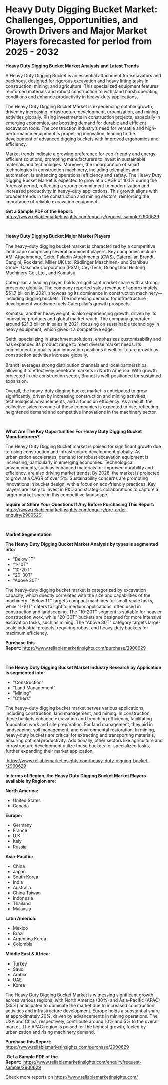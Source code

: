 <p><h1>Heavy Duty Digging Bucket Market: Challenges, Opportunities, and Growth Drivers and Major Market Players forecasted for period from 2025 - 2032</h1></p><p><strong>Heavy Duty Digging Bucket Market Analysis and Latest Trends</strong></p>
<p><p>A Heavy Duty Digging Bucket is an essential attachment for excavators and backhoes, designed for rigorous excavation and heavy lifting tasks in construction, mining, and agriculture. This specialized equipment features reinforced materials and robust construction to withstand harsh operating conditions and enhance productivity in heavy-duty applications.</p><p>The Heavy Duty Digging Bucket Market is experiencing notable growth, driven by increasing infrastructure development, urbanization, and mining activities globally. Rising investments in construction projects, especially in emerging economies, are boosting demand for durable and efficient excavation tools. The construction industry’s need for versatile and high-performance equipment is propelling innovation, leading to the development of advanced digging buckets with improved ergonomics and efficiency.</p><p>Market trends indicate a growing preference for eco-friendly and energy-efficient solutions, prompting manufacturers to invest in sustainable materials and technologies. Moreover, the incorporation of smart technologies in construction machinery, including telematics and automation, is enhancing operational efficiency and safety. The Heavy Duty Digging Bucket Market is expected to grow at a CAGR of 10.1% during the forecast period, reflecting a strong commitment to modernization and increased productivity in heavy-duty applications. This growth aligns with broader trends in the construction and mining sectors, reinforcing the importance of reliable excavation equipment.</p></p>
<p><strong>Get a Sample PDF of the Report:&nbsp;</strong> <a href="https://www.reliablemarketinsights.com/enquiry/request-sample/2900629?utm_campaign=3511&utm_medium=2&utm_source=Github&utm_content=ia&utm_term=16032025&utm_id=heavy-duty-digging-bucket">https://www.reliablemarketinsights.com/enquiry/request-sample/2900629</a></p>
<p>&nbsp;</p>
<p><strong>Heavy Duty Digging Bucket Major Market Players</strong></p>
<p><p>The heavy-duty digging bucket market is characterized by a competitive landscape comprising several prominent players. Key companies include AMI Attachments, Geith, Paladin Attachments (CWS), Caterpillar, Brandt, Cangini, Rockland, Miller UK Ltd, Rädlinger Maschinen- und Stahlbau GmbH, Cascade Corporation (PSM), Cey-Tech, Guangzhou Huitong Machinery Co., Ltd., and Komatsu.</p><p>Caterpillar, a leading player, holds a significant market share with a strong presence globally. The company reported sales revenue of approximately $51.7 billion in 2021, showcasing its dominance in construction machinery—including digging buckets. The increasing demand for infrastructure development worldwide fuels Caterpillar’s growth prospects.</p><p>Komatsu, another heavyweight, is also experiencing growth, driven by its innovative products and global market reach. The company generated around $21.3 billion in sales in 2021, focusing on sustainable technology in heavy equipment, which gives it a competitive edge.</p><p>Geith, specializing in attachment solutions, emphasizes customizability and has expanded its product range to meet diverse market needs. Its commitment to quality and innovation positions it well for future growth as construction activities increase globally.</p><p>Brandt leverages strong distribution channels and local partnerships, allowing it to effectively penetrate markets in North America. With growth projected in the construction sector, Brandt is well-positioned for sustained expansion.</p><p>Overall, the heavy-duty digging bucket market is anticipated to grow significantly, driven by increasing construction and mining activities, technological advancements, and a focus on efficiency. As a result, the collective sales revenue of these companies is expected to rise, reflecting heightened demand and competitive innovations in the machinery sector.</p></p>
<p>&nbsp;</p>
<p><strong>What Are The Key Opportunities For Heavy Duty Digging Bucket Manufacturers?</strong></p>
<p><p>The Heavy Duty Digging Bucket market is poised for significant growth due to rising construction and infrastructure development globally. As urbanization accelerates, demand for robust excavation equipment is increasing, particularly in emerging economies. Technological advancements, such as enhanced materials for improved durability and efficiency, are also driving market trends. By 2028, the market is projected to grow at a CAGR of over 5%. Sustainability concerns are prompting innovations in bucket design, with a focus on eco-friendly practices. Key players are likely to invest in R&D and strategic collaborations to capture a larger market share in this competitive landscape.</p></p>
<p><strong>Inquire or Share Your Questions If Any Before Purchasing This Report:</strong> <a href="https://www.reliablemarketinsights.com/enquiry/pre-order-enquiry/2900629?utm_campaign=3511&utm_medium=2&utm_source=Github&utm_content=ia&utm_term=16032025&utm_id=heavy-duty-digging-bucket">https://www.reliablemarketinsights.com/enquiry/pre-order-enquiry/2900629</a></p>
<p>&nbsp;</p>
<p><strong>Market Segmentation</strong></p>
<p><strong>The Heavy Duty Digging Bucket Market Analysis by types is segmented into:</strong></p>
<p><ul><li>"Below 1T"</li><li>"1-10T"</li><li>"10-20T"</li><li>"20-30T"</li><li>"Above 30T"</li></ul></p>
<p><p>The heavy-duty digging bucket market is categorized by excavation capacity, which directly correlates with the size and capabilities of the machinery. "Below 1T" targets compact machines for small-scale tasks, while "1-10T" caters to light to medium applications, often used in construction and landscaping. The "10-20T" segment is suitable for heavier construction work, while "20-30T" buckets are designed for more intensive excavation tasks, such as mining. The "Above 30T" category targets large-scale industrial projects, requiring robust and heavy-duty buckets for maximum efficiency.</p></p>
<p><strong>Purchase this Report:&nbsp;</strong><a href="https://www.reliablemarketinsights.com/purchase/2900629?utm_campaign=3511&utm_medium=2&utm_source=Github&utm_content=ia&utm_term=16032025&utm_id=heavy-duty-digging-bucket">https://www.reliablemarketinsights.com/purchase/2900629</a></p>
<p>&nbsp;</p>
<p><strong>The Heavy Duty Digging Bucket Market Industry Research by Application is segmented into:</strong></p>
<p><ul><li>"Construction"</li><li>"Land Management"</li><li>"Mining"</li><li>"Others"</li></ul></p>
<p><p>The heavy-duty digging bucket market serves various applications, including construction, land management, and mining. In construction, these buckets enhance excavation and trenching efficiency, facilitating foundation work and site preparation. For land management, they aid in landscaping, soil management, and environmental restoration. In mining, heavy-duty buckets are critical for extracting and transporting materials, ensuring optimal productivity. Additionally, other sectors like agriculture and infrastructure development utilize these buckets for specialized tasks, further expanding their market application.</p></p>
<p><a href="https://www.reliablemarketinsights.com/heavy-duty-digging-bucket-r2900629?utm_campaign=3511&utm_medium=2&utm_source=Github&utm_content=ia&utm_term=16032025&utm_id=heavy-duty-digging-bucket">&nbsp;https://www.reliablemarketinsights.com/heavy-duty-digging-bucket-r2900629</a></p>
<p><strong>In terms of Region, the Heavy Duty Digging Bucket Market Players available by Region are:</strong></p>
<p>
    <p> <strong> North America: </strong>
        <ul>
            <li>United States</li>
            <li>Canada</li>
        </ul>
        </p> 
    <p> <strong> Europe: </strong>
        <ul>
            <li>Germany</li>
            <li>France</li>
            <li>U.K.</li>
            <li>Italy</li>
            <li>Russia</li>
        </ul>
        </p> 
    <p> <strong> Asia-Pacific: </strong>
        <ul>
            <li>China</li>
            <li>Japan</li>
            <li>South Korea</li>
            <li>India</li>
            <li>Australia</li>
            <li>China Taiwan</li>
            <li>Indonesia</li>
            <li>Thailand</li>
            <li>Malaysia</li>
        </ul>
        </p> 
    <p> <strong> Latin America: </strong>
        <ul>
            <li>Mexico</li>
            <li>Brazil</li>
            <li>Argentina Korea</li>
            <li>Colombia</li>
        </ul>
        </p> 
    <p> <strong> Middle East & Africa: </strong>
        <ul>
            <li>Turkey</li>
            <li>Saudi</li>
            <li>Arabia</li>
            <li>UAE</li>
            <li>Korea</li>
        </ul>
    </p>
    </p>
<p><p>The Heavy Duty Digging Bucket Market is witnessing significant growth across various regions, with North America (30%) and Asia-Pacific (APAC) (35%) anticipated to dominate the market due to increased construction activities and infrastructure development. Europe holds a substantial share at approximately 20%, driven by advancements in mining operations. The USA and China, respectively, contribute around 10% and 5% to the overall market. The APAC region is poised for the highest growth, fueled by urbanization and rising machinery demand.</p></p>
<p><strong>Purchase this Report: </strong><a href="https://www.reliablemarketinsights.com/purchase/2900629?utm_campaign=3511&utm_medium=2&utm_source=Github&utm_content=ia&utm_term=16032025&utm_id=heavy-duty-digging-bucket">https://www.reliablemarketinsights.com/purchase/2900629</a></p>
<p>&nbsp;<strong>Get a Sample PDF of the Report:&nbsp;&nbsp;</strong><a href="https://www.reliablemarketinsights.com/enquiry/request-sample/2900629?utm_campaign=3511&utm_medium=2&utm_source=Github&utm_content=ia&utm_term=16032025&utm_id=heavy-duty-digging-bucket">https://www.reliablemarketinsights.com/enquiry/request-sample/2900629</a></p>
<p><strong></strong></p>
<p>Check more reports on <a href="https://www.reliablemarketinsights.com/?utm_campaign=3511&utm_medium=2&utm_source=Github&utm_content=ia&utm_term=16032025&utm_id=heavy-duty-digging-bucket">https://www.reliablemarketinsights.com/</a></p>